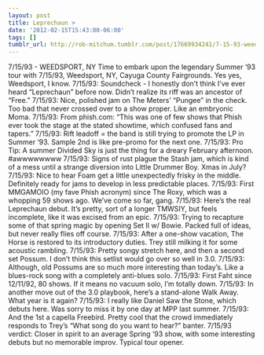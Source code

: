 ```yaml
---
layout: post
title: Leprechaun >
date: '2012-02-15T15:43:00-06:00'
tags: []
tumblr_url: http://rob-mitchum.tumblr.com/post/17669934241/7-15-93-weedsport-ny-time-to-embark-upon-the
---
```


7/15/93 - WEEDSPORT, NY
Time to embark upon the legendary Summer ‘93 tour with 7/15/93, Weedsport, NY, Cayuga County Fairgrounds. Yes yes, Weedsport, I know.
7/15/93: Soundcheck - I honestly don’t think I’ve ever heard “Leprechaun” before now. Didn’t realize its riff was an ancestor of “Free.”
7/15/93: Nice, polished jam on The Meters’ “Pungee” in the check. Too bad that never crossed over to a show proper. Like an embryonic Moma.
7/15/93: From phish.com: “This was one of few shows that Phish ever took the stage at the stated showtime, which confused fans and tapers.”
7/15/93: Rift leadoff = the band is still trying to promote the LP in Summer ‘93. Sample 2nd is like pre-promo for the next one.
7/15/93: Pro Tip: A summer Divided Sky is just the thing for a dreary February afternoon. #awwwwwwww
7/15/93: Signs of rust plague the Stash jam, which is kind of a mess until a strange diversion into Little Drummer Boy. Xmas in July?
7/15/93: Nice to hear Foam get a little unexpectedly frisky in the middle. Definitely ready for jams to develop in less predictable places.
7/15/93: First MMGAMOIO (my fave Phish acronym) since The Roxy, which was a whopping 59 shows ago. We’ve come so far, gang.
7/15/93: Here’s the real Leprechaun debut. It’s pretty, sort of a longer TMWSIY, but feels incomplete, like it was excised from an epic.
7/15/93: Trying to recapture some of that spring magic by opening Set II w/ Bowie. Packed full of ideas, but never really flies off course.
7/15/93: After a one-show vacation, The Horse is restored to its introductory duties. Trey still milking it for some acoustic rambling.
7/15/93: Pretty songy stretch here, and then a second set Possum. I don’t think this setlist would go over so well in 3.0.
7/15/93: Although, old Possums are so much more interesting than today’s. Like a blues-rock song with a completely anti-blues solo.
7/15/93: First Faht since 12/11/92, 80 shows. If it means no vacuum solo, I’m totally down.
7/15/93: In another move out of the 3.0 playbook, here’s a stand-alone Walk Away. What year is it again?
7/15/93: I really like Daniel Saw the Stone, which debuts here. Was sorry to miss it by one day at MPP last summer.
7/15/93: And the 1st a capella Freebird. Pretty cool that the crowd immediately responds to Trey’s “What song do you want to hear?” banter.
7/15/93 verdict: Closer in spirit to an average Spring ‘93 show, with some interesting debuts but no memorable improv. Typical tour opener.
